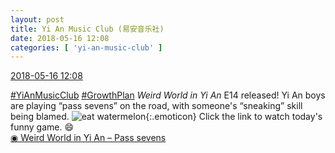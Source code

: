```yaml
---
layout: post
title: Yi An Music Club (易安音乐社)
date: 2018-05-16 12:08
categories: [ 'yi-an-music-club' ]
---
```


<div class="weibo-info">
  <a href="https://weibo.com/6094546964/GgTJ51Dpp">2018-05-16 12:08</a>
</div>

[#YiAnMusicClub](https://weibo.com/p/100808beae2e3e05b17b64f63ebedca39f19b2/super_index) [#GrowthPlan](https://weibo.com/p/100808fe7264e4339c41df171df3260846e152) *Weird World in Yi An* E14 released! Yi An boys are playing “pass sevens” on the road, with someone's “sneaking” skill being blamed. ![eat watermelon](https://img.t.sinajs.cn/t4/appstyle/expression/ext/normal/01/2018new_chigua_org.png){:.emoticon} Click the link to watch today's funny game. 😄  
[◉ Weird World in Yi An – Pass sevens](https://www.mgtv.com/b/323708/4390560.html)
